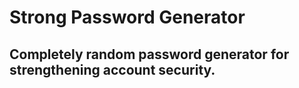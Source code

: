 # Strong Password Generator
## Completely random password generator for strengthening account security.
